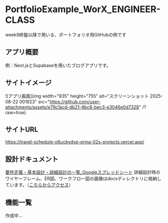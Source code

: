 # PortfolioExample_WorX_ENGINEER-CLASS
week9終盤以降で用いる、ポートフォリオ用GitHubの例です

## アプリ概要
例：Next.jsとSupabaseを用いたブログアプリです。

## サイトイメージ
![アプリ画面](img width="935" height="755" alt="スクリーンショット 2025-08-22 001923" src="https://github.com/user-attachments/assets/e79c1acd-db21-4bc8-bec3-e3046e0d7328" /?raw=true)


## サイトURL
https://travel-schedule-o6ucbydvp-erina-02s-projects.vercel.app/

## 設計ドキュメント
[要件定義・基本設計・詳細設計の一覧_Googleスプレッドシート](https://docs.google.com/spreadsheets/d/1QMdca3Um1b78QCDzF03d13ypRfQgwdwPzrKPrkGnSSQ/edit?usp=sharing)
詳細設計時のワイヤーフレーム、ER図、ワークフロー図の画像はdocsディレクトリに格納しています。（[こちらからアクセス]()）

## 機能一覧
作成中…
